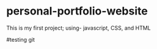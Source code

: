 # personal-portfolio-website
This is my first project; using- javascript, CSS, and HTML


#testing git 
